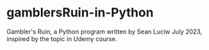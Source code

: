 # gamblersRuin-in-Python
Gambler's Ruin, a Python program written by Sean Luciw July 2023, inspired by the topic in Udemy course.
